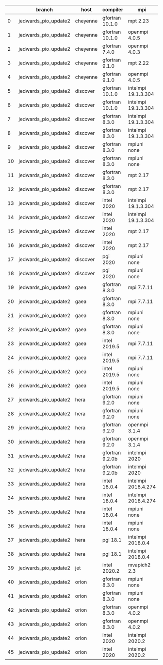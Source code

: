 |    | branch               | host     | compiler        | mpi                 | netcdf      | o_g   | os     | build   | u_pass   | u_fail   | s_pass   | s_fail   | e_pass   | e_fail   | nuopc_pass   | nuopc_fail   | artifacts_hash                                                                                                                                                                 | modified                   |
|----|----------------------|----------|-----------------|---------------------|-------------|-------|--------|---------|----------|----------|----------|----------|----------|----------|--------------|--------------|--------------------------------------------------------------------------------------------------------------------------------------------------------------------------------|----------------------------|
|  0 | jedwards_pio_update2 | cheyenne | gfortran 10.1.0 | mpt 2.23            | 4.7.4 4.5.3 | O     | Linux  | pass    | 13647    | 0        | 49       | 0        | 80       | 0        | 50           | 0            | [artifacts](https://github.com/esmf-org/esmf-test-artifacts/tree/2dc5d463036d70f2aa342f374b988337f1ee1667/jedwards_pio_update2/cheyenne/gfortran/10.1.0/O/mpt/2.23)            | 2022-03-12 20:09:34.288186 |
|  1 | jedwards_pio_update2 | cheyenne | gfortran 10.1.0 | openmpi 4.0.5       | 4.7.4 4.5.3 | O     | Linux  | pass    | 13647    | 0        | 49       | 0        | 80       | 0        | 50           | 0            | [artifacts](https://github.com/esmf-org/esmf-test-artifacts/tree/9d3967454c9ec1a6c9a32775d599fd41430dc791/jedwards_pio_update2/cheyenne/gfortran/10.1.0/O/openmpi/4.0.5)       | 2022-03-12 20:09:34.288193 |
|  2 | jedwards_pio_update2 | cheyenne | gfortran 7.4.0  | openmpi 4.0.3       | 4.7.3 4.5.2 | O     | Linux  | pass    | 13647    | 0        | 49       | 0        | 80       | 0        | 50           | 0            | [artifacts](https://github.com/esmf-org/esmf-test-artifacts/tree/ab147a3bedef8149d5b910ec6c601c1d402c9f2c/jedwards_pio_update2/cheyenne/gfortran/7.4.0/O/openmpi/4.0.3)        | 2022-03-12 20:09:34.288161 |
|  3 | jedwards_pio_update2 | cheyenne | gfortran 9.1.0  | mpt 2.22            | 4.7.3 4.5.2 | O     | Linux  | pass    | 13647    | 0        | 49       | 0        | 80       | 0        | 50           | 0            | [artifacts](https://github.com/esmf-org/esmf-test-artifacts/tree/762c3b9e4b7993143c13e56420a203ec212d6a9f/jedwards_pio_update2/cheyenne/gfortran/9.1.0/O/mpt/2.22)             | 2022-03-12 20:09:34.288198 |
|  4 | jedwards_pio_update2 | cheyenne | gfortran 9.1.0  | openmpi 4.0.5       | 4.7.3 4.5.2 | O     | Linux  | pass    | 13647    | 0        | 49       | 0        | 80       | 0        | 50           | 0            | [artifacts](https://github.com/esmf-org/esmf-test-artifacts/tree/d7c4b034097f928507a8ea6beb60e5dde3a3bbc6/jedwards_pio_update2/cheyenne/gfortran/9.1.0/O/openmpi/4.0.5)        | 2022-03-12 20:09:34.288202 |
|  5 | jedwards_pio_update2 | discover | gfortran 10.1.0 | intelmpi 19.1.3.304 | N/A N/A     | O     | Linux  | pass    | 13632    | 15       | 49       | 0        | 80       | 0        | 50           | 0            | [artifacts](https://github.com/esmf-org/esmf-test-artifacts/tree/697e9e9ed9944b6725e201bf72d9f302492cd01c/jedwards_pio_update2/discover/gfortran/10.1.0/O/intelmpi/19.1.3.304) | 2022-03-12 20:13:20.925035 |
|  6 | jedwards_pio_update2 | discover | gfortran 10.1.0 | intelmpi 19.1.3.304 | N/A N/A     | g     | Linux  | pass    | 13632    | 15       | 49       | 0        | 80       | 0        | 50           | 0            | [artifacts](https://github.com/esmf-org/esmf-test-artifacts/tree/70e7790cb641d5c615ea03b898bdf60c12524253/jedwards_pio_update2/discover/gfortran/10.1.0/g/intelmpi/19.1.3.304) | 2022-03-12 20:13:20.925019 |
|  7 | jedwards_pio_update2 | discover | gfortran 8.3.0  | intelmpi 19.1.3.304 | N/A N/A     | O     | Linux  | pass    | 13632    | 15       | 49       | 0        | 80       | 0        | 50           | 0            | [artifacts](https://github.com/esmf-org/esmf-test-artifacts/tree/19f1a492cebb06339c9e9d9a630ceaa1d20dfd3f/jedwards_pio_update2/discover/gfortran/8.3.0/O/intelmpi/19.1.3.304)  | 2022-03-12 20:13:20.925004 |
|  8 | jedwards_pio_update2 | discover | gfortran 8.3.0  | intelmpi 19.1.3.304 | N/A N/A     | g     | Linux  | pass    | 13632    | 15       | 49       | 0        | 80       | 0        | 50           | 0            | [artifacts](https://github.com/esmf-org/esmf-test-artifacts/tree/4b9257ba46bef561ecff4c52f352a208d80d3514/jedwards_pio_update2/discover/gfortran/8.3.0/g/intelmpi/19.1.3.304)  | 2022-03-12 20:13:20.925058 |
|  9 | jedwards_pio_update2 | discover | gfortran 8.3.0  | mpiuni none         | N/A N/A     | O     | Linux  | pass    | 12121    | 0        | 8        | 0        | 43       | 0        | 0            | 50           | [artifacts](https://github.com/esmf-org/esmf-test-artifacts/tree/8831d6dfa4fc7fc181fe1a3053e384c66d3e260a/jedwards_pio_update2/discover/gfortran/8.3.0/O/mpiuni/none)          | 2022-03-12 20:13:20.925053 |
| 10 | jedwards_pio_update2 | discover | gfortran 8.3.0  | mpiuni none         | N/A N/A     | g     | Linux  | pass    | 12121    | 0        | 8        | 0        | 43       | 0        | 0            | 50           | [artifacts](https://github.com/esmf-org/esmf-test-artifacts/tree/415c8072d602376033840247a471b6715ef5b887/jedwards_pio_update2/discover/gfortran/8.3.0/g/mpiuni/none)          | 2022-03-12 20:13:20.925025 |
| 11 | jedwards_pio_update2 | discover | gfortran 8.3.0  | mpt 2.17            | N/A N/A     | O     | Linux  | pass    | 13647    | 0        | 49       | 0        | 80       | 0        | 46           | 4            | [artifacts](https://github.com/esmf-org/esmf-test-artifacts/tree/c311a396c957fd0f2037efd0c4ed2bc7df0a6e31/jedwards_pio_update2/discover/gfortran/8.3.0/O/mpt/2.17)             | 2022-03-12 20:13:20.925039 |
| 12 | jedwards_pio_update2 | discover | gfortran 8.3.0  | mpt 2.17            | N/A N/A     | g     | Linux  | pass    | 13647    | 0        | 49       | 0        | 80       | 0        | 46           | 4            | [artifacts](https://github.com/esmf-org/esmf-test-artifacts/tree/dc7861e369ce34cb0f7568ca30d0b6471604f678/jedwards_pio_update2/discover/gfortran/8.3.0/g/mpt/2.17)             | 2022-03-12 20:13:20.925044 |
| 13 | jedwards_pio_update2 | discover | intel 2020      | intelmpi 19.1.3.304 | 4.8.0 4.5.4 | O     | Linux  | pass    | 13647    | 0        | 49       | 0        | 80       | 0        | 50           | 0            | [artifacts](https://github.com/esmf-org/esmf-test-artifacts/tree/fc4972440e345d765261f8c89a903247fd1d840e/jedwards_pio_update2/discover/intel/2020/O/intelmpi/19.1.3.304)      | 2022-03-12 20:13:20.924968 |
| 14 | jedwards_pio_update2 | discover | intel 2020      | intelmpi 19.1.3.304 | 4.8.0 4.5.4 | g     | Linux  | pass    | 13647    | 0        | 49       | 0        | 80       | 0        | 50           | 0            | [artifacts](https://github.com/esmf-org/esmf-test-artifacts/tree/723b46d21bc6fcaeadfeda07da5a8f70266d9d75/jedwards_pio_update2/discover/intel/2020/g/intelmpi/19.1.3.304)      | 2022-03-12 20:13:20.925009 |
| 15 | jedwards_pio_update2 | discover | intel 2020      | mpt 2.17            | 4.8.0 4.5.4 | O     | Linux  | fail    | fail     | fail     | fail     | fail     | fail     | fail     | 0            | 50           | [artifacts](https://github.com/esmf-org/esmf-test-artifacts/tree/3076319da83a627ae7ba5a22bd7352c2aace5dbf/jedwards_pio_update2/discover/intel/2020/O/mpt/2.17)                 | 2022-03-12 20:13:20.925029 |
| 16 | jedwards_pio_update2 | discover | intel 2020      | mpt 2.17            | 4.8.0 4.5.4 | g     | Linux  | fail    | fail     | fail     | fail     | fail     | fail     | fail     | 0            | 50           | [artifacts](https://github.com/esmf-org/esmf-test-artifacts/tree/6d25d23890d57f78ce0225976f3df0f4664bcc64/jedwards_pio_update2/discover/intel/2020/g/mpt/2.17)                 | 2022-03-12 20:13:20.924996 |
| 17 | jedwards_pio_update2 | discover | pgi 2020        | mpiuni none         | N/A N/A     | O     | Linux  | pass    | 11499    | 622      | 6        | 2        | 40       | 3        | 0            | 50           | [artifacts](https://github.com/esmf-org/esmf-test-artifacts/tree/740e060829f4604fcf95642b2e12dc174ecd4840/jedwards_pio_update2/discover/pgi/2020/O/mpiuni/none)                | 2022-03-12 20:13:20.925049 |
| 18 | jedwards_pio_update2 | discover | pgi 2020        | mpiuni none         | N/A N/A     | g     | Linux  | pass    | 11499    | 622      | 4        | 4        | 40       | 3        | 0            | 50           | [artifacts](https://github.com/esmf-org/esmf-test-artifacts/tree/cf3095fdbcb3df10af172aaaef6db9273228ae35/jedwards_pio_update2/discover/pgi/2020/g/mpiuni/none)                | 2022-03-12 20:13:20.925014 |
| 19 | jedwards_pio_update2 | gaea     | gfortran 8.3.0  | mpi 7.7.11          | 4.6.3 4.4.5 | O     | Unicos | pass    | 13646    | 1        | 49       | 0        | 80       | 0        | 47           | 3            | [artifacts](https://github.com/esmf-org/esmf-test-artifacts/tree/1059524f7ea5fbe23f08445fbccf78383e540454/jedwards_pio_update2/gaea/gfortran/8.3.0/O/mpi/7.7.11)               | 2022-03-12 20:15:04.133435 |
| 20 | jedwards_pio_update2 | gaea     | gfortran 8.3.0  | mpi 7.7.11          | 4.6.3 4.4.5 | g     | Unicos | pass    | 13646    | 1        | 49       | 0        | 80       | 0        | 47           | 3            | [artifacts](https://github.com/esmf-org/esmf-test-artifacts/tree/f94af603e12c5bf3cb8a8449878d108b7a04e133/jedwards_pio_update2/gaea/gfortran/8.3.0/g/mpi/7.7.11)               | 2022-03-12 20:15:04.133398 |
| 21 | jedwards_pio_update2 | gaea     | gfortran 8.3.0  | mpiuni none         | 4.6.3 4.4.5 | O     | Unicos | pass    | 12121    | 0        | 8        | 0        | 43       | 0        | 0            | 50           | [artifacts](https://github.com/esmf-org/esmf-test-artifacts/tree/516c8f971e9143cdc557cc41ef633728d9970e1f/jedwards_pio_update2/gaea/gfortran/8.3.0/O/mpiuni/none)              | 2022-03-12 20:15:04.133492 |
| 22 | jedwards_pio_update2 | gaea     | gfortran 8.3.0  | mpiuni none         | 4.6.3 4.4.5 | g     | Unicos | pass    | 12121    | 0        | 8        | 0        | 43       | 0        | 0            | 50           | [artifacts](https://github.com/esmf-org/esmf-test-artifacts/tree/472ed5a949164a5c85e2d8d73135adf5b83a174c/jedwards_pio_update2/gaea/gfortran/8.3.0/g/mpiuni/none)              | 2022-03-12 20:15:04.133447 |
| 23 | jedwards_pio_update2 | gaea     | intel 2019.5    | mpi 7.7.11          | 4.6.3 4.4.5 | O     | Unicos | pass    | 13632    | 15       | 49       | 0        | 80       | 0        | 47           | 3            | [artifacts](https://github.com/esmf-org/esmf-test-artifacts/tree/d4300593c5e3807fd13ea5a94ed0ee4b6da910d1/jedwards_pio_update2/gaea/intel/2019.5/O/mpi/7.7.11)                 | 2022-03-12 20:15:04.133456 |
| 24 | jedwards_pio_update2 | gaea     | intel 2019.5    | mpi 7.7.11          | 4.6.3 4.4.5 | g     | Unicos | pass    | 13632    | 15       | 49       | 0        | 80       | 0        | 47           | 3            | [artifacts](https://github.com/esmf-org/esmf-test-artifacts/tree/c59cb250e1f3ffea1e06ec43dd4ab014d7435725/jedwards_pio_update2/gaea/intel/2019.5/g/mpi/7.7.11)                 | 2022-03-12 20:15:04.133466 |
| 25 | jedwards_pio_update2 | gaea     | intel 2019.5    | mpiuni none         | 4.6.3 4.4.5 | O     | Unicos | pass    | 12106    | 15       | 8        | 0        | 43       | 0        | 0            | 50           | [artifacts](https://github.com/esmf-org/esmf-test-artifacts/tree/f90ef7e1821008bd1e156b03dd01ac1c55ea92e0/jedwards_pio_update2/gaea/intel/2019.5/O/mpiuni/none)                | 2022-03-12 20:15:04.133483 |
| 26 | jedwards_pio_update2 | gaea     | intel 2019.5    | mpiuni none         | 4.6.3 4.4.5 | g     | Unicos | pass    | 12106    | 15       | 8        | 0        | 43       | 0        | 0            | 50           | [artifacts](https://github.com/esmf-org/esmf-test-artifacts/tree/86c705a5bb12c6886fbbdbdbde55e613ca14e25f/jedwards_pio_update2/gaea/intel/2019.5/g/mpiuni/none)                | 2022-03-12 20:15:04.133475 |
| 27 | jedwards_pio_update2 | hera     | gfortran 9.2.0  | mpiuni none         | 4.7.2 4.5.2 | O     | Linux  | pass    | 12121    | 0        | 8        | 0        | 43       | 0        | 0            | 50           | [artifacts](https://github.com/esmf-org/esmf-test-artifacts/tree/b8ee002555f0803ba4b116c181920a984be9872c/jedwards_pio_update2/hera/gfortran/9.2.0/O/mpiuni/none)              | 2022-03-12 20:17:25.408856 |
| 28 | jedwards_pio_update2 | hera     | gfortran 9.2.0  | mpiuni none         | 4.7.2 4.5.2 | g     | Linux  | pass    | 12121    | 0        | 8        | 0        | 43       | 0        | 0            | 50           | [artifacts](https://github.com/esmf-org/esmf-test-artifacts/tree/6c1783fe39bdf6a18d3b7f3bc7957b4056d6bd29/jedwards_pio_update2/hera/gfortran/9.2.0/g/mpiuni/none)              | 2022-03-12 20:17:25.408865 |
| 29 | jedwards_pio_update2 | hera     | gfortran 9.2.0  | openmpi 3.1.4       | 4.7.2 4.5.2 | O     | Linux  | fail    | fail     | fail     | fail     | fail     | fail     | fail     | 0            | 50           | [artifacts](https://github.com/esmf-org/esmf-test-artifacts/tree/0cf67e0f0373dd4571534c0b56603e3100d1a4d2/jedwards_pio_update2/hera/gfortran/9.2.0/O/openmpi/3.1.4)            | 2022-03-12 20:17:25.408792 |
| 30 | jedwards_pio_update2 | hera     | gfortran 9.2.0  | openmpi 3.1.4       | 4.7.2 4.5.2 | g     | Linux  | fail    | fail     | fail     | fail     | fail     | fail     | fail     | 0            | 50           | [artifacts](https://github.com/esmf-org/esmf-test-artifacts/tree/b4e5521d1e9693589dd23115a67c1f64ff6432db/jedwards_pio_update2/hera/gfortran/9.2.0/g/openmpi/3.1.4)            | 2022-03-12 20:17:25.408852 |
| 31 | jedwards_pio_update2 | hera     | gfortran 9.2.0b | intelmpi 2020       | N/A N/A     | O     | Linux  | pass    | 0        | 8769     | 0        | 49       | 0        | 80       | 0            | 50           | [artifacts](https://github.com/esmf-org/esmf-test-artifacts/tree/7d694b4cef8dcd4876666ced7d50801401118aa9/jedwards_pio_update2/hera/gfortran/9.2.0b/O/intelmpi/2020)           | 2022-03-12 20:17:25.408839 |
| 32 | jedwards_pio_update2 | hera     | gfortran 9.2.0b | intelmpi 2020       | N/A N/A     | g     | Linux  | pass    | 0        | 8769     | 0        | 49       | 0        | 80       | 0            | 50           | [artifacts](https://github.com/esmf-org/esmf-test-artifacts/tree/cbd5a1341a4d5e32a5c8c077e243873a96175bde/jedwards_pio_update2/hera/gfortran/9.2.0b/g/intelmpi/2020)           | 2022-03-12 20:17:25.408818 |
| 33 | jedwards_pio_update2 | hera     | intel 18.0.4    | intelmpi 2018.4.274 | 4.7.0 4.4.5 | O     | Linux  | fail    | fail     | fail     | fail     | fail     | fail     | fail     | 0            | 50           | [artifacts](https://github.com/esmf-org/esmf-test-artifacts/tree/400911f39bdd89aae6a8ef163bcdfff0d28efb60/jedwards_pio_update2/hera/intel/18.0.4/O/intelmpi/2018.4.274)        | 2022-03-12 20:17:25.408844 |
| 34 | jedwards_pio_update2 | hera     | intel 18.0.4    | intelmpi 2018.4.274 | 4.7.0 4.4.5 | g     | Linux  | fail    | fail     | fail     | fail     | fail     | fail     | fail     | 0            | 50           | [artifacts](https://github.com/esmf-org/esmf-test-artifacts/tree/8e0437bbf81c0cc0985922a5a9c6d8beb7ba904e/jedwards_pio_update2/hera/intel/18.0.4/g/intelmpi/2018.4.274)        | 2022-03-12 20:17:25.408829 |
| 35 | jedwards_pio_update2 | hera     | intel 18.0.4    | mpiuni none         | 4.7.0 4.4.5 | O     | Linux  | pass    | 12121    | 0        | 8        | 0        | 43       | 0        | 0            | 50           | [artifacts](https://github.com/esmf-org/esmf-test-artifacts/tree/fe9407a2a6775baf1bff7b663cc3fcad28eaeb9d/jedwards_pio_update2/hera/intel/18.0.4/O/mpiuni/none)                | 2022-03-12 20:17:25.408835 |
| 36 | jedwards_pio_update2 | hera     | intel 18.0.4    | mpiuni none         | 4.7.0 4.4.5 | g     | Linux  | pass    | 12121    | 0        | 8        | 0        | 43       | 0        | 0            | 50           | [artifacts](https://github.com/esmf-org/esmf-test-artifacts/tree/9a8ff8661e538f31e23911dc999563c24fe921fa/jedwards_pio_update2/hera/intel/18.0.4/g/mpiuni/none)                | 2022-03-12 20:17:25.408860 |
| 37 | jedwards_pio_update2 | hera     | pgi 18.1        | intelmpi 2018.0.4   | N/A N/A     | O     | Linux  | fail    | fail     | fail     | fail     | fail     | fail     | fail     | 0            | 50           | [artifacts](https://github.com/esmf-org/esmf-test-artifacts/tree/cebae8488431247d4c21e3e7cc54511734b1a97b/jedwards_pio_update2/hera/pgi/18.1/O/intelmpi/2018.0.4)              | 2022-03-12 20:17:25.408824 |
| 38 | jedwards_pio_update2 | hera     | pgi 18.1        | intelmpi 2018.0.4   | N/A N/A     | g     | Linux  | fail    | fail     | fail     | fail     | fail     | fail     | fail     | 0            | 50           | [artifacts](https://github.com/esmf-org/esmf-test-artifacts/tree/749231f44cdce2bda05bef76d24d9311f7bceabb/jedwards_pio_update2/hera/pgi/18.1/g/intelmpi/2018.0.4)              | 2022-03-12 20:17:25.408848 |
| 39 | jedwards_pio_update2 | jet      | intel 2020.2    | mvapich2 2.3        | 4.7.0 4.4.5 | O     | Linux  | fail    | fail     | fail     | fail     | fail     | fail     | fail     | fail         | fail         | [artifacts](https://github.com/esmf-org/esmf-test-artifacts/tree/4975545e55e2678bc9fbdaf98f5408b7b6ce251d/jedwards_pio_update2/jet/intel/2020.2/O/mvapich2/2.3)                | 2022-03-12 20:19:14.762833 |
| 40 | jedwards_pio_update2 | orion    | gfortran 8.3.0  | mpiuni none         | 4.7.4 4.5.3 | O     | Linux  | pass    | 12121    | 0        | 8        | 0        | 43       | 0        | 0            | 50           | [artifacts](https://github.com/esmf-org/esmf-test-artifacts/tree/1b949f89676b37bebee40d6e3869de090baeb015/jedwards_pio_update2/orion/gfortran/8.3.0/O/mpiuni/none)             | 2022-03-12 19:21:18.429223 |
| 41 | jedwards_pio_update2 | orion    | gfortran 8.3.0  | mpiuni none         | 4.7.4 4.5.3 | g     | Linux  | pass    | 12121    | 0        | 8        | 0        | 43       | 0        | 0            | 50           | [artifacts](https://github.com/esmf-org/esmf-test-artifacts/tree/b75ee7cbce2e020d96c2c48cbfd0c9bd2d8e76a8/jedwards_pio_update2/orion/gfortran/8.3.0/g/mpiuni/none)             | 2022-03-12 19:21:18.429228 |
| 42 | jedwards_pio_update2 | orion    | gfortran 8.3.0  | openmpi 4.0.2       | 4.7.4 4.5.3 | O     | Linux  | pass    | 13647    | 0        | 49       | 0        | 80       | 0        | 50           | 0            | [artifacts](https://github.com/esmf-org/esmf-test-artifacts/tree/26014efb69b42d539c6f693c72ac8c5374c78a65/jedwards_pio_update2/orion/gfortran/8.3.0/O/openmpi/4.0.2)           | 2022-03-12 19:21:18.429214 |
| 43 | jedwards_pio_update2 | orion    | gfortran 8.3.0  | openmpi 4.0.2       | 4.7.4 4.5.3 | g     | Linux  | pass    | 13647    | 0        | 49       | 0        | 80       | 0        | 50           | 0            | [artifacts](https://github.com/esmf-org/esmf-test-artifacts/tree/d6188da8ea0b9f6e0f03635ceccd638b73cade61/jedwards_pio_update2/orion/gfortran/8.3.0/g/openmpi/4.0.2)           | 2022-03-12 19:21:18.429179 |
| 44 | jedwards_pio_update2 | orion    | intel 2020      | intelmpi 2020.2     | 4.7.4 4.5.3 | O     | Linux  | pass    | fail     | fail     | fail     | fail     | fail     | fail     | 0            | 0            | [artifacts](https://github.com/esmf-org/esmf-test-artifacts/tree/c678f12650f18f2c26fa48632f01ae6e33df6c87/jedwards_pio_update2/orion/intel/2020/O/intelmpi/2020.2)             | 2022-03-12 19:21:18.429207 |
| 45 | jedwards_pio_update2 | orion    | intel 2020      | intelmpi 2020.2     | 4.7.4 4.5.3 | g     | Linux  | pass    | fail     | fail     | fail     | fail     | fail     | fail     | 0            | 0            | [artifacts](https://github.com/esmf-org/esmf-test-artifacts/tree/45ea0b035bd9be1d5bdec7f6fae524394a079007/jedwards_pio_update2/orion/intel/2020/g/intelmpi/2020.2)             | 2022-03-12 19:21:18.429219 |